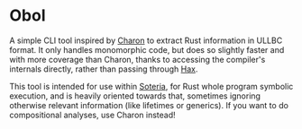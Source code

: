 # Obol

A simple CLI tool inspired by [Charon](https://github.com/AeneasVerif/charon/) to extract Rust information in ULLBC format. It only handles monomorphic code, but does so slightly faster and with more coverage than Charon, thanks to accessing the compiler's internals directly, rather than passing through [Hax](https://github.com/cryspen/hax/).

This tool is intended for use within [Soteria](https://github.com/soteria-tools/soteria), for Rust whole program symbolic execution, and is heavily oriented towards that, sometimes ignoring otherwise relevant information (like lifetimes or generics). If you want to do compositional analyses, use Charon instead!
